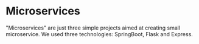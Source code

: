  # Microservices
 "Microservices" are just three simple projects aimed at creating small microservice. We used three technologies: SpringBoot, Flask and Express.